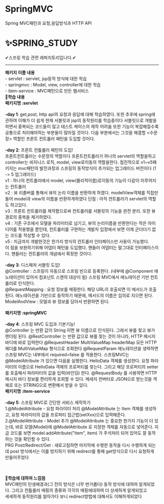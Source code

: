 # SpringMVC
Spring MVC패턴과 요청,응답방식과 HTTP API  
# ✨SPRING_STUDY
✔스프링 학습 관련 레파지토리입니다.✔
<hr>
<b>패키지 이름 내용</b><br>
- servlet : servlet, jsp동작 방식에 대한 학습<br>
- springmvc : Model, view, controller에 대한 학습<br>
- item-service : MVC패턴으로 만든 웹서비스<br>
<b>🎈학습 내용</b><br>
<b>패키지명 :servlet</b><br><br>
<b>-day 1</b>: get,post, http api의 요청과 응답에 대해 학습하였다. 또한 추후에 spring에 관하여 이해가 더 쉽게 현재 서블릿과 jsp의 동작원리를 학습중이다
        서블릿으로 개발을 하면서 중복되는 코드들이 많고 테스트 케이스의 제작 어려움 또한 기능이 복잡해질수록 공통으로 처리해야하는 부분들이 많아질 것이다.
        다음 부분에서는 그것을 해결할 <수문장> 역할인 프론트 컨트롤러 패턴을 도입할 것이다. <br><br>
<b>-day 2</b>: 프론트 컨틀롤러 패턴의 도입! <br>
        프론트컨트롤러는 수문장의 역할이다 프론트컨트롤러가 하나의 servlet의 역할을하고 controller는 비지니스 로직, model, view로이동의 역할을한다.
        점진적으로 v1~v5패키지는 mvc패턴의 발전과정과 스프링의 동작방식이 추가되는 업그레이드 버전이다 (1 -> 5 업그레이드)<br>
        v1 : 하나의 컨트롤러에서 model, view(물리적이름)로이동의 기능이 다같이 이루어지는 컨트롤러<br>
        v2 : 뷰 리졸버를 통해서 뷰의 논리 이름을 반환하게 하였다. modelView객체를 직접만들어 model과 view의 이름을 반환하게하였다
             단점 : 아직 컨트롤러가 servlet의 역할도 하고있다.<br>
        v3 : 프론트 컨트롤러를 제작함으로써 컨트롤러를 서블릿의 기능을 완전 분리. 또한 뷰 경로의 중복을 제거하였다.<br>
        v4 : 기존 구조에서 모델을 파라미터로 넘기고, 뷰의 논리이름을 반환한다는 작은 아이디어를 적용했을 뿐인데, 컨트롤러를 구현하는 개발자 입장에서 보면 이제
             군더더기 없는 코드를 작성할 수 있다.<br>
        v5 : 지금까지 개발한것은 한가지 방식의 컨트롤러 인터페이스만 사용이 가능했다.<br>
             이 점을 보완하기위해 어댑터 패턴을 도입했다. 핸들러 어댑터는 말그대로 인터페이스이다. 핸들러는 컨트롤러의 개념에서 확장한 것이다.<br><br>
<b>-day 3</b>: 디스패처 서블릿 도입! <br>
        @Controller : 스프링이 자동으로 스프링 빈으로 등록한다. (내부에 @Component 애노테이션이 있어서 컴포넌트
        스캔의 대상이 됨)
        스프링 MVC에서 애노테이션 기반 컨트롤러로 인식한다.<br>
        @RequestMapping : 요청 정보를 매핑한다. 해당 URL이 호출되면 이 메서드가 호출된다. 애노테이션을
        기반으로 동작하기 때문에, 메서드의 이름은 임의로 지으면 된다.<br>
        ModelAndView : 모델과 뷰 정보를 담아서 반환하면 된다.<br><br>
<b>패키지명 :springMVC</b><br><br>
<b>-day 4</b>: 스프링 MVC 도입과 기본기능! <br>
        @Controller 는 반환 값이 String 이면 뷰 이름으로 인식된다. 그래서 뷰를 찾고 뷰가 랜더링 된다.
        @RestController 는 반환 값으로 뷰를 찾는 것이 아니라, HTTP 메시지 바디에 바로 입력한다
        @RequestHeader MultiValueMap<String, String> headerMap
        모든 HTTP 헤더를 MultiValueMap 형식으로 조회한다
        @RequestParam 애노테이션을 생략하면 스프링 MVC는 내부에서 required=false 를 적용한다.
        스프링MVC는 @ModelAttribute 가 있으면 다음을 실행한다.
        HelloData 객체를 생성한다.
        요청 파라미터의 이름으로 HelloData 객체의 프로퍼티를 찾는다. 그리고 해당 프로퍼티의 setter를
        호출해서 파라미터의 값을 입력(바인딩) 한다.
        @RequestBody 를 사용하면 HTTP 메시지 바디 정보를 편리하게 조회할 수 있다.
        메세지 컨버터로 JSON으로 받는것을 객체로 또는 STRING으로 변환해서 받을 수 있다.<br<br><br>
<b>패키지명 :item-service</b><br><br>
<b>-day 5</b>: 스프링 MVC로 간단한 서비스 제작하기 <br>
        1.@ModelAttribute - 요청 파라미터 처리
        @ModelAttribute 는 Item 객체를 생성하고, 요청 파라미터의 값을 프로퍼티 접근법(setXxx)으로 입력해준다.<br>
        2.@ModelAttribute - Model 추가
        @ModelAttribute 는 중요한 한가지 기능이 더 있는데, 바로 모델(Model)에 @ModelAttribute 로
        지정한 객체를 자동으로 넣어준다. 지금 코드를 보면 model.addAttribute("item", item) 가 주석처리
        되어 있어도 잘 동작하는 것을 확인할 수 있다.<br>
        PRG Post/Redirect/Get : 새로고침하면 마지막에 수행한 동작을 다시 수행하게 되는데 post 방식에서는 이를 방지하기 위해
        redirect를 통해 get방식으로 다시 요청하게 만들어주었다
        
<br><br><b>🎈학습에 대하여 느낌점</b><br>
MVC패턴의 탄생배경과(그 전의 방식은 너무 번거롭다) 동작 방식에 대하여 알게되었다. 그리고 컨틀롤러 매핑의 종류와 각각의 매핑에대하여 더 상세하게 알게되었고<br>
세세하게 동작원리를 알아가다 보니 redirect방법에 대해서도 이해하게되었다
